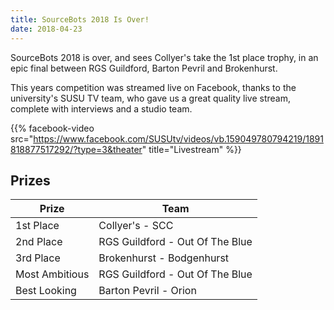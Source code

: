 ```yaml
---
title: SourceBots 2018 Is Over!
date: 2018-04-23
---
```


SourceBots 2018 is over, and sees Collyer's take the 1st place trophy, in an epic final between RGS Guildford, Barton Pevril and Brokenhurst.

This years competition was streamed live on Facebook, thanks to the university's SUSU TV team, who gave us a great quality live stream, complete with interviews and a studio team.

{{% facebook-video src="https://www.facebook.com/SUSUtv/videos/vb.159049780794219/1891818877517292/?type=3&theater" title="Livestream" %}}

## Prizes

| Prize          | Team                            |
| -------------- | ------------------------------- |
| 1st Place      | Collyer's - SCC                 |
| 2nd Place      | RGS Guildford - Out Of The Blue |
| 3rd Place      | Brokenhurst - Bodgenhurst       |
| Most Ambitious | RGS Guildford - Out Of The Blue |
| Best Looking   | Barton Pevril - Orion           |
